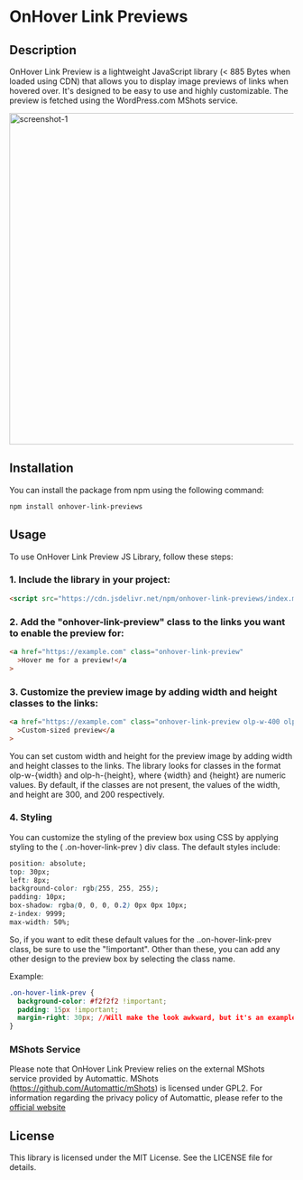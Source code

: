 # OnHover Link Previews

## Description

OnHover Link Preview is a lightweight JavaScript library (< 885 Bytes when loaded using CDN) that allows you to display image previews of links when hovered over. It's designed to be easy to use and highly customizable. The preview is fetched using the WordPress.com MShots service.

<img width="587" alt="screenshot-1" src="https://github.com/Rajinsharwar/onhover-link-previews-js-library/assets/68213636/e429402d-436a-47d7-a8a9-455aa3598437">

## Installation

You can install the package from npm using the following command:

```bash
npm install onhover-link-previews
```

## Usage

To use OnHover Link Preview JS Library, follow these steps:

### 1. Include the library in your project:

```html
<script src="https://cdn.jsdelivr.net/npm/onhover-link-previews/index.min.js"></script>
```

### 2. Add the "onhover-link-preview" class to the links you want to enable the preview for:

```html
<a href="https://example.com" class="onhover-link-preview"
  >Hover me for a preview!</a
>
```

### 3. Customize the preview image by adding width and height classes to the links:

```html
<a href="https://example.com" class="onhover-link-preview olp-w-400 olp-h-300"
  >Custom-sized preview</a
>
```

You can set custom width and height for the preview image by adding width and height classes to the links. The library looks for classes in the format olp-w-{width} and olp-h-{height}, where {width} and {height} are numeric values. By default, if the classes are not present, the values of the width, and height are 300, and 200 respectively.

### 4. Styling

You can customize the styling of the preview box using CSS by applying styling to the ( .on-hover-link-prev ) div class. The default styles include:

```css
position: absolute;
top: 30px;
left: 8px;
background-color: rgb(255, 255, 255);
padding: 10px;
box-shadow: rgba(0, 0, 0, 0.2) 0px 0px 10px;
z-index: 9999;
max-width: 50%;
```

So, if you want to edit these default values for the ..on-hover-link-prev class, be sure to use the "!important". Other than these, you can add any other design to the preview box by selecting the class name.

Example:

```css
.on-hover-link-prev {
  background-color: #f2f2f2 !important;
  padding: 15px !important;
  margin-right: 30px; //Will make the look awkward, but it's an example anyway :)
}
```

### MShots Service

Please note that OnHover Link Preview relies on the external MShots service provided by Automattic. MShots (https://github.com/Automattic/mShots) is licensed under GPL2. For information regarding the privacy policy of Automattic, please refer to the [official website](https://automattic.com/privacy/)

## License

This library is licensed under the MIT License. See the LICENSE file for details.
